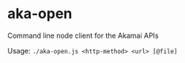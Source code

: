# aka-open
Command line node client for the Akamai APIs

Usage: `./aka-open.js <http-method> <url> [@file]`
